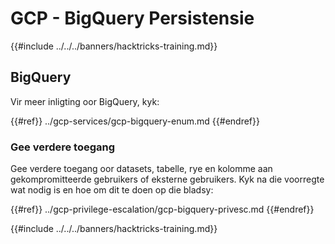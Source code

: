 # GCP - BigQuery Persistensie

{{#include ../../../banners/hacktricks-training.md}}

## BigQuery

Vir meer inligting oor BigQuery, kyk:

{{#ref}}
../gcp-services/gcp-bigquery-enum.md
{{#endref}}

### Gee verdere toegang

Gee verdere toegang oor datasets, tabelle, rye en kolomme aan gekompromitteerde gebruikers of eksterne gebruikers. Kyk na die voorregte wat nodig is en hoe om dit te doen op die bladsy:

{{#ref}}
../gcp-privilege-escalation/gcp-bigquery-privesc.md
{{#endref}}

{{#include ../../../banners/hacktricks-training.md}}
